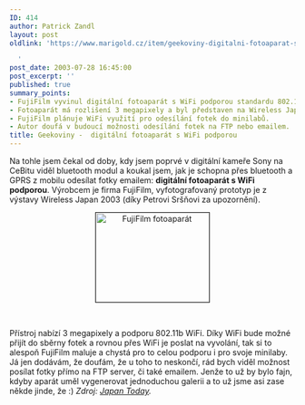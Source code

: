 ```yaml
---
ID: 414
author: Patrick Zandl
layout: post
oldlink: 'https://www.marigold.cz/item/geekoviny-digitalni-fotoaparat-s-wifi-podporou

  '
post_date: 2003-07-28 16:45:00
post_excerpt: ''
published: true
summary_points:
- FujiFilm vyvinul digitální fotoaparát s WiFi podporou standardu 802.11b.
- Fotoaparát má rozlišení 3 megapixely a byl představen na Wireless Japan 2003.
- FujiFilm plánuje WiFi využití pro odesílání fotek do minilabů.
- Autor doufá v budoucí možnosti odesílání fotek na FTP nebo emailem.
title: Geekoviny -  digitální fotoaparát s WiFi podporou
---
```


<p>
Na tohle jsem čekal od doby, kdy jsem poprvé v digitální kameře Sony na CeBitu viděl bluetooth modul a koukal jsem, jak je schopna přes bluetooth a GPRS z mobilu odesílat fotky emailem: <STRONG>digitální fotoaparát s WiFi podporou</STRONG>. Výrobcem je firma FujiFilm, vyfotografovaný prototyp je z výstavy Wireless Japan 2003 (díky Petrovi Sršňovi za upozornění). </p>

<P align=center><IMG height=158 alt="FujiFilm fotoaparát" src="/wp-content/uploads/wififotoaparat.jpg" width=200 align=center border=1></p>

<p>
&#160;</p>

<p>
Přístroj nabízí 3 megapixely a podporu 802.11b WiFi. Díky WiFi bude možné přijít do sběrny fotek a rovnou přes WiFi je poslat na vyvolání, tak si to alespoň FujiFilm maluje a chystá pro to celou podporu i pro svoje minilaby. Já jen dodávám, že doufám, že u toho to neskončí, rád bych viděl možnost posílat fotky přímo na FTP server, či také emailem. Jenže to už by bylo fajn, kdyby aparát uměl vygenerovat jednoduchou galerii a to už jsme asi zase někde jinde, že :) <EM>Zdroj: </EM><A href="http://www.japantoday.com/e/?content=news&amp;cat=4&amp;id=266573" target=_blank><EM>Japan Today</EM></A><EM>.</EM></p>